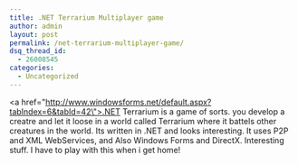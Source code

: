 ```yaml
---
title: .NET Terrarium Multiplayer game
author: admin
layout: post
permalink: /net-terrarium-multiplayer-game/
dsq_thread_id:
  - 26008545
categories:
  - Uncategorized
---
```

<a href=\"http://www.windowsforms.net/default.aspx?tabIndex=6&tabId=42\">.NET Terrarium</a> is a game of sorts. you develop a creatre and let it loose in a world called Terrarium where it battels other creatures in the world. Its written in .NET and looks interesting. It uses P2P and XML WebServices, and Also Windows Forms and DirectX. Interesting stuff. I have to play with this when i get home!